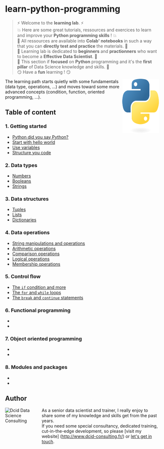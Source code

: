 # learn-python-programming

> :zap: Welcome to the **learning lab**. :zap:  
> :boom: Here are some great tutorials, ressources and exercices to learn and improve your **Python programming skills** ! :boom:  
> :punch: All ressources are available into **Colab' notebooks** in such a way that you can **directly test and practice** the materials. :punch:  
> :rocket: Learning lab is dedicated to **beginners** and **practionners** who want to become a **Effective Data Scientist**. :rocket:  
> :dart: This section if **focused** on **Python** programming and it's the **first pillar** of Data Science knowledge and skills. :dart:  
> :smirk: Have a **fun** learning ! :smirk:

<img src="https://github.com/remijul/learn-python-programming/blob/main/python-logo-only.png" align="right"
     alt="Python logo" width="120" height="178">

The learning path starts quietly with some fundamentals (data type, operations, ...) and moves toward some more advanced concepts (condition, function, oriented programming, ...).

## Table of content
### 1. Getting started
* [Python did you say Python?]()
* [Start with hello world]()
* [Use variables]()
* [Structure you code]()

### 2. Data types
* [Numbers]()
* [Booleans]()
* [Strings]()

### 3. Data structures
* [Tuples]()
* [Lists]()
* [Dictionaries]()

### 4. Data operations
* [String manipulations and operations]()
* [Arithmetic operations]()
* [Comparison operations]()
* [Logical operations]()
* [Membership operations]()

### 5. Control flow
* [The `if` condition and more]()
* [The `for` and `while` loops]()
* [The `break` and `continue` statements]()

### 6. Functional programming
* []()
* []()

### 7. Object oriented programming
* []()
* []()

### 8. Modules and packages
* []()
* []()


## Author
<img src="[https://github.com/remijul/learn-python-programming/blob/main/python-logo-only.png](https://github.com/remijul/img/blob/master/dcid_id_logo.png)" align="left" alt="Dcid Data Science Consulting" width="120" height="178">

As a senior data scientist and trainer, I really enjoy to share some of my knowledge and skills get from the past years.  
If you need some special consultancy, dedicated training, cut-in-the-edge development, so please [visit my website] (http://www.dcid-consulting.fr/) or [let's get in touch](contact@dcid-consulting.fr).
